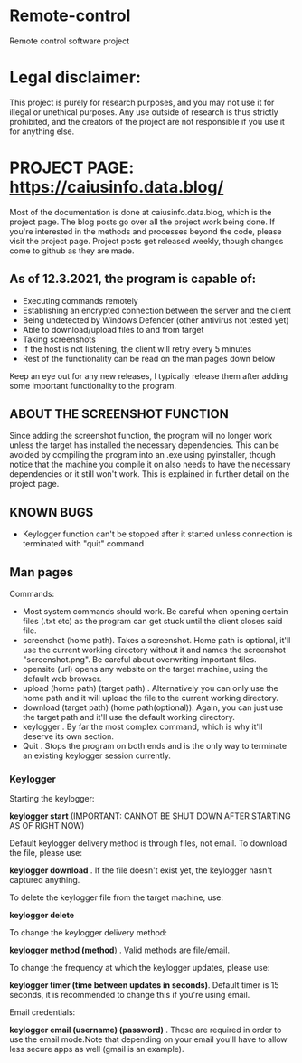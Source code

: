 # Remote-control
Remote control software project

# Legal disclaimer:
This project is purely for research purposes, and you may not use it for illegal or unethical purposes. Any use outside of research is thus strictly prohibited, and the creators of the project are not responsible if you use it for anything else. 

# PROJECT PAGE: https://caiusinfo.data.blog/

Most of the documentation is done at caiusinfo.data.blog, which is the project page. 
The blog posts go over all the project work being done.
If you're interested in the methods and processes beyond the code, please visit the project page. 
Project posts get released weekly, though changes come to github as they are made.

## As of 12.3.2021, the program is capable of:

- Executing commands remotely
- Establishing an encrypted connection between the server and the client
- Being undetected by Windows Defender (other antivirus not tested yet)
- Able to download/upload files to and from target
- Taking screenshots
- If the host is not listening, the client will retry every 5 minutes
- Rest of the functionality can be read on the man pages down below

Keep an eye out for any new releases, I typically release them after adding some important
functionality to the program. 

## ABOUT THE SCREENSHOT FUNCTION

Since adding the screenshot function, the program will no longer work unless the target has 
installed the necessary dependencies. This can be avoided by compiling the program into an .exe
using pyinstaller, though notice that the machine you compile it on also needs to have
the necessary dependencies or it still won't work. This is explained in further detail on the project page.


## KNOWN BUGS

- Keylogger function can't be stopped after it started unless connection is terminated with "quit" command



## Man pages


Commands:

- Most system commands should work. Be careful when opening certain files (.txt etc) as the program can get stuck until the client closes said file.
- screenshot (home path). Takes a screenshot. Home path is optional, it'll use the current working directory without it and names the screenshot "screenshot.png". Be careful about overwriting important files.
- opensite (url) opens any website on the target machine, using the default web browser.
- upload (home path) (target path) . Alternatively you can only use the home path and it will upload the file to the current working directory.
- download (target path) (home path(optional)). Again, you can just use the target path and it'll use the default working directory.
- keylogger . By far the most complex command, which is why it'll deserve its own section.
- Quit . Stops the program on both ends and is the only way to terminate an existing keylogger session currently.

### Keylogger

Starting the keylogger:

**keylogger start** (IMPORTANT: CANNOT BE SHUT DOWN AFTER STARTING AS OF RIGHT NOW)

Default keylogger delivery method is through files, not email. To download the file, please use:

**keylogger download** . If the file doesn't exist yet, the keylogger hasn't captured anything.

To delete the keylogger file from the target machine, use:

**keylogger delete**

To change the keylogger delivery method:

**keylogger method (method**) . Valid methods are file/email. 

To change the frequency at which the keylogger updates, please use:

**keylogger timer (time between updates in seconds)**. Default timer is 15 seconds, it is recommended to change this if you're using email. 


Email credentials:

**keylogger email (username) (password)** . These are required in order to use the email mode.Note that depending on your email you'll have to allow less secure apps as well (gmail is an example). 
